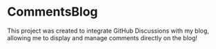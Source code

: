 # CommentsBlog

This project was created to integrate GitHub Discussions with my blog, allowing me to display and manage comments directly on the blog!
